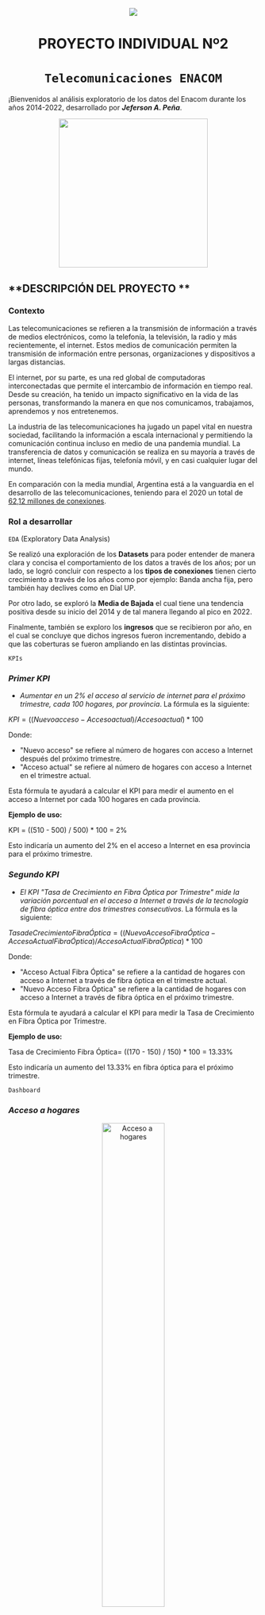 <p align='center'>
<img src ="https://d31uz8lwfmyn8g.cloudfront.net/Assets/logo-henry-white-lg.png">
<p>

<h1 align='center'>
 <b>PROYECTO INDIVIDUAL Nº2</b>
</h1>
 
# <h1 align="center">**`Telecomunicaciones ENACOM`**</h1>

¡Bienvenidos al análisis exploratorio de los datos del Enacom durante los años 2014-2022, desarrollado por ***Jeferson A. Peña***.
<p align='center'>
<img src="https://www.enacom.gob.ar/public/enacom/tecnopolis2021/img/tecnopolis890.png"  height=300>
<p>

## **DESCRIPCIÓN DEL PROYECTO **

### **Contexto**

Las telecomunicaciones se refieren a la transmisión de información a través de medios electrónicos, como la telefonía, la televisión, la radio y más recientemente, el internet. Estos medios de comunicación permiten la transmisión de información entre personas, organizaciones y dispositivos a largas distancias.

El internet, por su parte, es una red global de computadoras interconectadas que permite el intercambio de información en tiempo real. Desde su creación, ha tenido un impacto significativo en la vida de las personas, transformando la manera en que nos comunicamos, trabajamos, aprendemos y nos entretenemos.

La industria de las telecomunicaciones ha jugado un papel vital en nuestra sociedad, facilitando la información a escala internacional y permitiendo la comunicación continua incluso en medio de una pandemia mundial. La transferencia de datos y comunicación se realiza en su mayoría a través de internet, líneas telefónicas fijas, telefonía móvil, y en casi cualquier lugar del mundo. 

En comparación con la media mundial, Argentina está a la vanguardia en el desarrollo de las telecomunicaciones, teniendo para el 2020 un total de [62,12 millones de conexiones](https://www.datosmundial.com/america/argentina/telecomunicacion.php). 


### **Rol a desarrollar**

`EDA` (Exploratory Data Analysis)

Se realizó una exploración de los **Datasets** para poder entender de manera clara y concisa el comportamiento de los datos a través de los años; por un lado, se logró concluir con respecto a los **tipos de conexiones** tienen cierto crecimiento a través de los años como por ejemplo: Banda ancha fija, pero también hay declives como en Dial UP.

Por otro lado, se exploró la **Media de Bajada** el cual tiene una tendencia positiva desde su inicio del 2014 y de tal manera llegando al pico en 2022.

Finalmente, también se exploro los **ingresos** que se recibieron por año, en el cual se concluye que dichos ingresos fueron incrementando, debido a que las coberturas se fueron ampliando en las distintas provincias.

`KPIs`

### _**Primer KPI**_
- *Aumentar en un 2% el acceso al servicio de internet para el próximo trimestre, cada 100 hogares, por provincia*.
La fórmula es la siguiente:

 $`KPI = ((Nuevo acceso - Acceso actual) / Acceso actual) * 100`$
 
Donde:

- "Nuevo acceso" se refiere al número de hogares con acceso a Internet después del próximo trimestre.
- "Acceso actual" se refiere al número de hogares con acceso a Internet en el trimestre actual.

Esta fórmula te ayudará a calcular el KPI para medir el aumento en el acceso a Internet por cada 100 hogares en cada provincia.

**Ejemplo de uso:**

KPI = ((510 - 500) / 500) * 100 = 2%

Esto indicaría un aumento del 2% en el acceso a Internet en esa provincia para el próximo trimestre.



### _**Segundo KPI**_
- *El KPI "Tasa de Crecimiento en Fibra Óptica por Trimestre" mide la variación porcentual en el acceso a Internet a través de la tecnología de fibra óptica entre dos trimestres consecutivos*.
La fórmula es la siguiente:

 $`Tasa de Crecimiento Fibra Óptica = ((Nuevo Acceso Fibra Óptica - Acceso Actual Fibra Óptica) / Acceso Actual Fibra Óptica) * 100`$
 
Donde:

- "Acceso Actual Fibra Óptica" se refiere a la cantidad de hogares con acceso a Internet a través de fibra óptica en el trimestre actual.
- "Nuevo Acceso Fibra Óptica" se refiere a la cantidad de hogares con acceso a Internet a través de fibra óptica en el próximo trimestre.

Esta fórmula te ayudará a calcular el KPI para medir la Tasa de Crecimiento en Fibra Óptica por Trimestre.

**Ejemplo de uso:**

Tasa de Crecimiento Fibra Óptica= ((170 - 150) / 150) * 100 = 13.33%

Esto indicaría un aumento del 13.33% en fibra óptica para el próximo trimestre.

`Dashboard`

### _**Acceso a hogares**_
<div align="center">
    <img src="assets\SumaAcc100.png" alt="Acceso a hogares" width="50%">
</div>
<br>

Este gráfico nos presenta la suma por cada provincia del acceso a internet, en el cual se observa que Capital Federal es el que tiene más acceso a internet.

<div align="center">
    <img src="assets\SumAcc100Hab.png" alt="Acceso a hogares 100 habitantes" width="50%">
</div>
<br>

El gráfico nos presenta la suma por cada periodo del acceso a internet, en el cual se observa que en el periodo octubre-diciembre 2022 tiene una ligera diferencia con los demás periodos, por lo cual se podría concluir que en ese periodo esta el mayor acceso.

### _**TIPO DE CONEXIÓN**_
<div align="center">
    <img src="assets\SumBA_DU.png" alt="Tipo de conexión" width="50%">
</div>
<br>

Este gráfico de líneas nos presenta la suma de la Banda Ancha fija y Dial Up a traves de los años y cuál ha sido su comportamiento. Además, se denota una clara tendencia creciente a lo que respecta a la Banda Ancha fija.

<div align="center">
    <img src="assets\SumaTipConex.png" alt="Conexiones" width="50%">
</div>
<br>

Este gráfico de columnas agrupadas detalla comó fue el comportamiento de las distintas tipos de conexiones al pasar de años, en ella se ve que cifra óptica tiene un crecimiento exponencial entre el año 2019-2022 .

### _**HISTÓRICO DE VELOCIDAD**_
<div align="center">
    <img src="assets\MediaBajada.png" alt="Media de bajada" width="50%">
</div>
<br>

La media de bajada a traves de los años está teniendo una mejora progresiva, este gráfico muestra el comportamiento creciente de la media de bajada desde el 2014 hasta el 2022 . 

<div align="center">
    <img src="assets\VelBajadaProv.png" alt="Velocidad de Bajada en 4 provincias importantes" width="50%">
</div>
<br>

La referencia tomada fue en 4 provincias las cuales fueron Buenos Aires, Capital Federal, Córdoba, Santa Fe ; con el fin de poder visualizar como va la velocidad de bajada, cuanta de diferencia hay entre ella y de ellas hacia las demás provincias.

### _**INGRESOS**_
<div align="center">
    <img src="assets\SumaIngresos.png" alt="Media de bajada" width="50%">
</div>
<br>

En el presente gráfico se muestra cuánto fue el ingreso en el transcurso de los años 2014-2022, con un ingreso exponencial en el año 2022.

<div align="center">
    <img src="assets\SumaTipConex.png" alt="Velocidad de Bajada en 4 provincias importantes" width="50%">
</div>
<br>

El grafico representa la suma de conexiones ADLS, Dial Up, Cabledemon y Telefonia Fija. Entre las conexiones se visualiza que hay una mayor conexion con lo que respecta Telefonia Fija.


## Herramientas utilizadas
- Python, Power BI, Git

## Fuente de datos
- [Datasets principales](https://datosabiertos.enacom.gob.ar/dashboards/20000/acceso-a-internet/)

## Contacto
- Mail : micuentajeferson@gmail.com
- Linkedin: www.linkedin.com/in/jeferson-albornoz-peña-5018831bb
